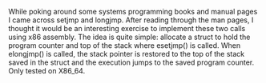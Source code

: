 While poking around some systems programming books and manual pages I came across setjmp and longjmp. After reading through the man pages, I thought it would be an interesting exercise to implement these two calls using x86 assembly. The idea is quite simple: allocate a struct to hold the program counter and top of the stack where esetjmp() is called. When elongjmp() is called, the stack pointer is restored to the top of the stack saved in the struct and the execution jumps to the saved program counter. Only tested on X86_64.
